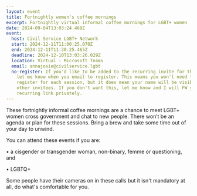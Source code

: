 ```yaml
---
layout: event
title: Fortnightly women's coffee mornings
excerpt: Fortnightly virtual informal coffee mornings for LGBT+ women
date: 2024-09-04T13:03:24.469Z
event:
  host: Civil Service LGBT+ Network
  start: 2024-12-11T11:00:25.070Z
  end: 2024-12-11T11:30:25.465Z
  deadline: 2024-12-10T13:03:26.029Z
  location: Virtual - Microsoft Teams
  email: annajosie@civilservice.lgbt
  no-register: If you'd like to be added to the recurring invite for these please
    let me know when you email to register. This means you won't need to
    register for each session, but it does mean your name will be visible to
    other invitees. If you don't want this, let me know and I will FW you the
    recurring link privately.
---
```

These fortnightly informal coffee mornings are a chance to meet LGBT+ women cross government and chat to new people. There won’t be an agenda or plan for these sessions. Bring a brew and take some time out of your day to unwind. 

You can attend these events if you are:

• a cisgender or transgender woman, non-binary, femme or questioning, and

• LGBTQ+

S﻿ome people have their cameras on in these calls but it isn't mandatory at all, do what's comfortable for you.